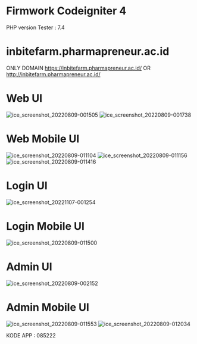 # Firmwork Codeigniter 4

PHP version  Tester : 7.4

# inbitefarm.pharmapreneur.ac.id

ONLY DOMAIN 
https://inbitefarm.pharmapreneur.ac.id/
OR
http://inbitefarm.pharmapreneur.ac.id/

# Web UI

![ice_screenshot_20220809-001505](https://user-images.githubusercontent.com/67509798/183465014-8cd14540-1a10-4c1b-a27e-28d060986097.png)
![ice_screenshot_20220809-001738](https://user-images.githubusercontent.com/67509798/183465048-d83a33a5-b94d-42d9-a209-90e7b865a00d.png)

# Web Mobile UI

![ice_screenshot_20220809-011104](https://user-images.githubusercontent.com/67509798/183475653-885ec801-2d4b-4ed2-b244-40d012cc8fba.png)
![ice_screenshot_20220809-011156](https://user-images.githubusercontent.com/67509798/183475675-3eee1bc9-053c-449c-9efc-d4034b1ca7ba.png)
![ice_screenshot_20220809-011416](https://user-images.githubusercontent.com/67509798/183475696-b0f0d53b-1cb9-45d9-b2b3-5e0db15f12ac.png)


# Login UI
![ice_screenshot_20221107-001254](https://user-images.githubusercontent.com/67509798/200181829-b757367a-2084-438b-8867-b2ec69220f8f.png)

# Login Mobile UI

![ice_screenshot_20220809-011500](https://user-images.githubusercontent.com/67509798/183475764-05e0ce5f-dede-442a-a49a-8b03a89ef43c.png)


# Admin UI


![ice_screenshot_20220809-002152](https://user-images.githubusercontent.com/67509798/183465817-115f5ab5-639e-4d56-b122-f51797248013.png)

# Admin Mobile UI

![ice_screenshot_20220809-011553](https://user-images.githubusercontent.com/67509798/183475837-58096666-2716-4e2e-9ce7-85472c0ae4b7.png)
![ice_screenshot_20220809-012034](https://user-images.githubusercontent.com/67509798/183476435-e463fdc8-2e71-419b-a73d-3e2b1463617e.png)

KODE APP : 085222 
